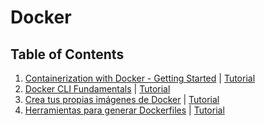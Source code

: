 # Docker

## Table of Contents

1. [Containerization with Docker - Getting Started](./lesson-01.md) | [Tutorial](https://youtu.be/SpMdQRGGwRE?si=pqWyWA0gE1WPRorW)
2. [Docker CLI Fundamentals](./lesson-02.md) | [Tutorial](https://youtu.be/VFPTcHgQ9x0?si=4IDefCcQmx_Goqot)
3. [Crea tus propias imágenes de Docker](./lesson-03.md) | [Tutorial](https://youtu.be/nggu0pcLsxM?si=VCVhV8mJmP9QojRa)
4. [Herramientas para generar Dockerfiles](./lesson-04.md) | [Tutorial](https://youtu.be/hZQA51uoHAU?si=idTSQtGVALieTT-T)
